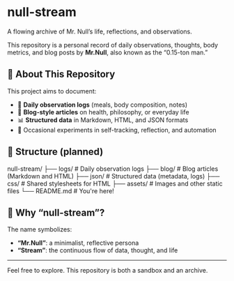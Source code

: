 # null-stream
A flowing archive of Mr. Null’s life, reflections, and observations.

This repository is a personal record of daily observations, thoughts, body metrics, and blog posts by **Mr.Null**, also known as the “0.15-ton man.”

## 🌊 About This Repository

This project aims to document:

- 📝 **Daily observation logs** (meals, body composition, notes)
- 📖 **Blog-style articles** on health, philosophy, or everyday life
- 📊 **Structured data** in Markdown, HTML, and JSON formats
- 🧠 Occasional experiments in self-tracking, reflection, and automation

## 📁 Structure (planned)

null-stream/
├── logs/ # Daily observation logs
├── blog/ # Blog articles (Markdown and HTML)
├── json/ # Structured data (metadata, logs)
├── css/ # Shared stylesheets for HTML
├── assets/ # Images and other static files
└── README.md # You're here!


## 🧩 Why “null-stream”?

The name symbolizes:
- **“Mr.Null”**: a minimalist, reflective persona
- **“Stream”**: the continuous flow of data, thought, and life

---

Feel free to explore. This repository is both a sandbox and an archive.
